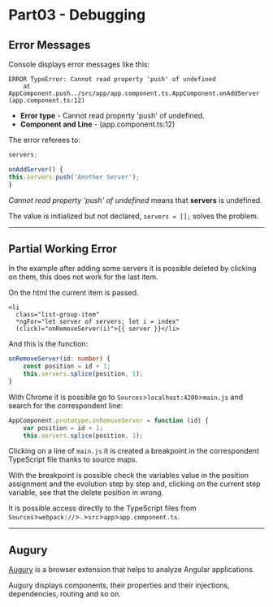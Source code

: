 # Part03 - Debugging

## Error Messages

Console displays error messages like this:

```
ERROR TypeError: Cannot read property 'push' of undefined
    at AppComponent.push../src/app/app.component.ts.AppComponent.onAddServer (app.component.ts:12)
```

- **Error type** - Cannot read property 'push' of undefined.
- **Component and Line** - (app.component.ts:12)

The error referees to:

```typescript
servers;

onAddServer() {
this.servers.push('Another Server');
}
```

*Cannot read property 'push' of undefined* means that **servers** is undefined. 

The value is initialized but not declared, ``servers = [];`` solves the problem.

---

## Partial Working Error

In the example after adding some servers it is possible deleted by clicking on them, this does not work for the last item.

On the html the current item is passed.
```angular2html
<li
  class="list-group-item"
  *ngFor="let server of servers; let i = index"
  (click)="onRemoveServer(i)">{{ server }}</li>
```

And this is the function:
```typescript
onRemoveServer(id: number) {
    const position = id + 1;
    this.servers.splice(position, 1);
}
```

With Chrome it is possible go to `Sources`>`localhost:4200`>`main.js` and search for the correspondent line:
```javascript
AppComponent.prototype.onRemoveServer = function (id) {
    var position = id + 1;
    this.servers.splice(position, 1);
```

Clicking on a line of `main.js` it is created a breakpoint in the correspondent TypeScript file thanks to source maps.

With the breakpoint is possible check the variables value in the position assignment and the evolution step by step and, clicking on the current step variable, see that the delete position in wrong.

It is possible access directly to the TypeScript files from `Sources`>`webpack://`>`.`>`src`>`app`>`app.component.ts`.

---

## Augury

[Augury](https://augury.rangle.io/) is a browser extension that helps to analyze Angular applications.

Augury displays components, their properties and their injections, dependencies, routing and so on.

